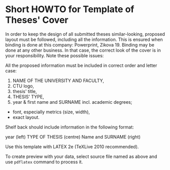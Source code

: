 # Short HOWTO for Template of Theses' Cover

In order to keep the design of all submitted theses similar-looking, proposed
layout must be followed, including all the information. This is ensured when
binding is done at this company: Powerprint, Zikova 19. Binding may be done
at any other business. In that case, the correct look of the cover is in your
responsibility. Note these possible issues:

All the proposed information must be included in correct order and letter case:

1. NAME OF THE UNIVERSITY AND FACULTY,
2. CTU logo,
3. thesis' title,
4. THESIS' TYPE,
5. year & first name and SURNAME incl. academic degrees;

- font, especially metrics (size, width),
- exact layout.

Shelf back should include information in the following format:

year (left)     TYPE OF THESIS (centre)     Name and SURNAME (right)

Use this template with LATEX 2e (TeXLive 2010 recommended).

To create preview with your data, select source file named as above and use
`pdflatex` command to process it.
